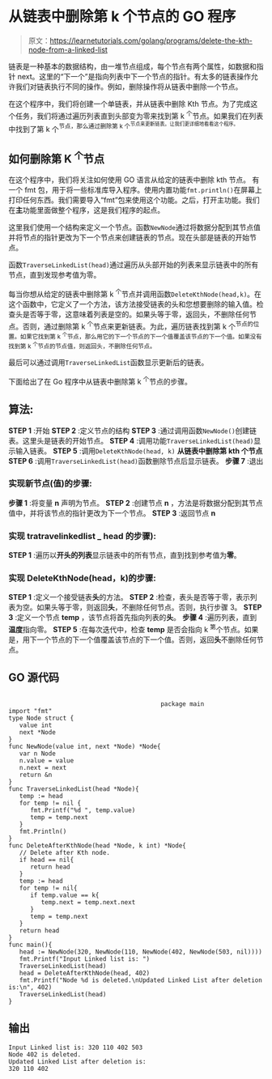 # 从链表中删除第 k 个节点的 GO 程序

> 原文：<https://learnetutorials.com/golang/programs/delete-the-kth-node-from-a-linked-list>

链表是一种基本的数据结构，由一堆节点组成，每个节点有两个属性，如数据和指针 next。这里的“下一个”是指向列表中下一个节点的指针。有太多的链表操作允许我们对链表执行不同的操作。例如，删除操作将从链表中删除一个节点。

在这个程序中，我们将创建一个单链表，并从链表中删除 Kth 节点。为了完成这个任务，我们将通过遍历列表直到头部变为零来找到第 k <sup>个</sup>节点。如果我们在列表中找到了第 k 个<sup>节点，那么通过删除第 k 个<sup>节点来更新链表。让我们更详细地看看这个程序。</sup></sup>

## 如何删除第 K <sup>个</sup>节点

在这个程序中，我们将关注如何使用 GO 语言从给定的链表中删除 kth 节点。
有一个 fmt 包，用于将一些标准库导入程序。使用内置功能`fmt.println()`在屏幕上打印任何东西。我们需要导入“fmt”包来使用这个功能。之后，打开主功能。我们在**主**功能里面做整个程序，这是我们程序的起点。

这里我们使用一个结构来定义一个节点。函数`NewNode`通过将数据分配到其节点值并将节点的指针更改为下一个节点来创建链表的节点。现在头部是链表的开始节点。

函数`TraverseLinkedList(head)`通过遍历从头部开始的列表来显示链表中的所有节点，直到发现参考值为零。

每当你想从给定的链表中删除第 k <sup>个</sup>节点并调用函数`DeleteKthNode(head,k)`。在这个函数中，它定义了一个方法，该方法接受链表的头和您想要删除的输入值。检查头是否等于零，这意味着列表是空的。如果头等于零，返回头，不删除任何节点。否则，通过删除第 k <sup>个</sup>节点来更新链表。为此，遍历链表找到第 k 个<sup>节点的位置。如果它找到第 k <sup>个</sup>节点，那么用它的下一个节点的下一个值覆盖该节点的下一个值。如果没有找到第 k <sup>个</sup>节点的节点值，则返回头，不删除任何节点。</sup>

最后可以通过调用`TraverseLinkedList`函数显示更新后的链表。

下面给出了在 Go 程序中从链表中删除第 k <sup>个</sup>节点的步骤。

## 算法:

**STEP 1** :开始
**STEP 2** :定义节点的结构
**STEP 3** :通过调用函数`NewNode()`创建链表。这里头是链表的开始节点。
**STEP 4** :调用功能`TraverseLinkedList(head)`显示输入链表。
**STEP 5** :调用`DeleteKthNode(head, k)`
**从链表中删除第 kth 个节点 STEP 6** :调用`TraverseLinkedList(head)`函数删除节点后显示链表。
**步骤 7** :退出

### 实现新节点(值)的步骤:

**步骤 1** :将变量 **n** 声明为节点。
**STEP 2** :创建节点 **n** ，方法是将数据分配到其节点值中，并将该节点的指针更改为下一个节点。
**STEP 3** :返回节点 **n**

### 实现 tratravelinkedlist _ head 的步骤):

**STEP 1** :遍历以**开头的列表**显示链表中的所有节点，直到找到参考值为**零**。

### 实现 DeleteKthNode(head，k)的步骤:

**STEP 1** :定义一个接受链表**头**的方法。
**STEP 2** :检查，表头是否等于零，表示列表为空。如果头等于零，则返回**头**，不删除任何节点。否则，执行步骤 3。
**STEP 3** :定义一个节点 **temp** ，该节点将首先指向列表的**头**。
**步骤 4** :遍历列表，直到**温度**指向零。
**STEP 5** :在每次迭代中，检查 **temp** 是否会指向 k <sup>第</sup>个节点。如果是，用下一个节点的下一个值覆盖该节点的下一个值。否则，返回**头**不删除任何节点。

## GO 源代码

```

                                          package main
import "fmt"
type Node struct {
   value int
   next *Node
}
func NewNode(value int, next *Node) *Node{
   var n Node
   n.value = value
   n.next = next
   return &n
}
func TraverseLinkedList(head *Node){
   temp := head
   for temp != nil {
      fmt.Printf("%d ", temp.value)
      temp = temp.next
   }
   fmt.Println()
}
func DeleteAfterKthNode(head *Node, k int) *Node{
   // Delete after Kth node.
   if head == nil{
      return head
   }
   temp := head
   for temp != nil{
      if temp.value == k{
         temp.next = temp.next.next
      }
      temp = temp.next
   }
   return head
}
func main(){
   head := NewNode(320, NewNode(110, NewNode(402, NewNode(503, nil))))
   fmt.Printf("Input Linked list is: ")
   TraverseLinkedList(head)
   head = DeleteAfterKthNode(head, 402)
   fmt.Printf("Node %d is deleted.\nUpdated Linked List after deletion is:\n", 402)
   TraverseLinkedList(head)
} 

```

## 输出

```
Input Linked list is: 320 110 402 503 
Node 402 is deleted.
Updated Linked List after deletion is:
320 110 402 
```